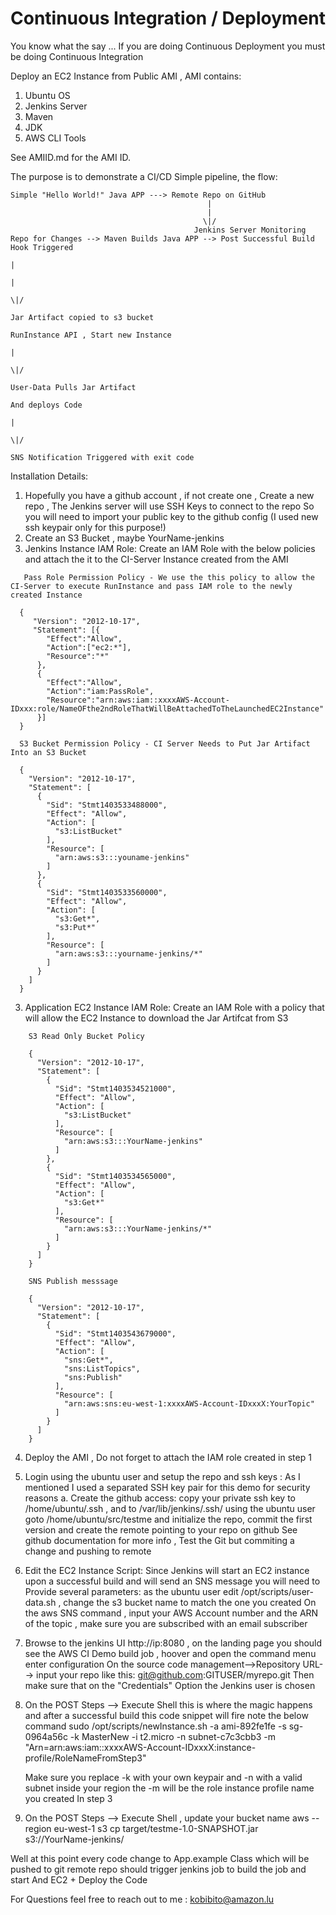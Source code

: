 # Continuous Integration / Deployment 

You know what the say ... If you are doing Continuous Deployment you must be doing Continuous Integration 

Deploy an EC2 Instance from Public AMI , AMI contains:

1. Ubuntu OS
2. Jenkins Server
3. Maven
4. JDK
5. AWS CLI Tools

See AMIID.md for the AMI ID.

The purpose is to demonstrate a CI/CD Simple pipeline, the flow:

```
Simple "Hello World!" Java APP ---> Remote Repo on GitHub
											|
											|
										   \|/
										 Jenkins Server Monitoring Repo for Changes --> Maven Builds Java APP --> Post Successful Build Hook Triggered
										              																		|
																															|
																														   \|/
																											Jar Artifact copied to s3 bucket			   
																											RunInstance API , Start new Instance
																											                |
																														   \|/			    
										                                                                       User-Data Pulls Jar Artifact
																											   And deploys Code
																											                |
																														   \|/
																											SNS Notification Triggered with exit code
```
Installation Details:

1. Hopefully you have a github account , if not create one ,  Create a new repo , The Jenkins server will use SSH Keys to connect to the repo
   So you will need to import your public key to the github config (I used new ssh keypair only for this purpose!)
2. Create an S3 Bucket , maybe YourName-jenkins 
3. Jenkins Instance IAM Role: Create an IAM Role with the below policies and attach the it to the CI-Server Instance created from the AMI
```
   Pass Role Permission Policy - We use the this policy to allow the CI-Server to execute RunInstance and pass IAM role to the newly created Instance

  {
     "Version": "2012-10-17",
     "Statement": [{
        "Effect":"Allow",
        "Action":["ec2:*"],
        "Resource":"*"
      },
      {
        "Effect":"Allow",
        "Action":"iam:PassRole",
        "Resource":"arn:aws:iam::xxxxAWS-Account-IDxxx:role/NameOFthe2ndRoleThatWillBeAttachedToTheLaunchedEC2Instance"
      }]
  }
  
  S3 Bucket Permission Policy - CI Server Needs to Put Jar Artifact Into an S3 Bucket
  
  {
    "Version": "2012-10-17",
    "Statement": [
      {
        "Sid": "Stmt1403533488000",
        "Effect": "Allow",
        "Action": [
          "s3:ListBucket"
        ],
        "Resource": [
          "arn:aws:s3:::youname-jenkins"
        ]
      },
      {
        "Sid": "Stmt1403533560000",
        "Effect": "Allow",
        "Action": [
          "s3:Get*",
          "s3:Put*"
        ],
        "Resource": [
          "arn:aws:s3:::yourname-jenkins/*"
        ]
      }
    ]
  }
```
3. Application EC2 Instance IAM Role: Create an IAM Role with a policy that will allow the EC2 Instance to download the Jar Artifcat from S3
```
    S3 Read Only Bucket Policy
	
	{
	  "Version": "2012-10-17",
	  "Statement": [
	    {
	      "Sid": "Stmt1403534521000",
	      "Effect": "Allow",
	      "Action": [
	        "s3:ListBucket"
	      ],
	      "Resource": [
	        "arn:aws:s3:::YourName-jenkins"
	      ]
	    },
	    {
	      "Sid": "Stmt1403534565000",
	      "Effect": "Allow",
	      "Action": [
	        "s3:Get*"
	      ],
	      "Resource": [
	        "arn:aws:s3:::YourName-jenkins/*"
	      ]
	    }
	  ]
	}
	
	SNS Publish messsage
	
	{
	  "Version": "2012-10-17",
	  "Statement": [
	    {
	      "Sid": "Stmt1403543679000",
	      "Effect": "Allow",
	      "Action": [
	        "sns:Get*",
	        "sns:ListTopics",
	        "sns:Publish"
	      ],
	      "Resource": [
	        "arn:aws:sns:eu-west-1:xxxxAWS-Account-IDxxxX:YourTopic"
	      ]
	    }
	  ]
	}
```
4. Deploy the AMI , Do not forget to attach the IAM role created in step 1
5. Login using the ubuntu user and setup the repo and ssh keys : As I mentioned I used a separated SSH key pair for this demo for security reasons
   a. Create the github access: copy your private ssh key to /home/ubuntu/.ssh , and to /var/lib/jenkins/.ssh/
      using the ubuntu user goto /home/ubuntu/src/testme and initialize the repo, commit the first version and create the remote pointing to your repo on github
	  See github documentation for more info , Test the Git but commiting a change and pushing to remote
6. Edit the EC2 Instance Script: Since Jenkins will start an EC2 instance upon a successful build and will send an SNS message you will need to
   Provide several parameters: as the ubuntu user edit /opt/scripts/user-data.sh , change the s3 bucket name to match the one you created 
   On the aws SNS command , input your AWS Account number and the ARN of the topic , make sure you are subscribed with an email subscriber
7. Browse to the jenkins UI http://ip:8080 , on the landing page you should see the AWS CI Demo build job  , hoover and open the command menu enter configuration
   On the source code management-->Repository URL--> input your repo like this:  git@github.com:GITUSER/myrepo.git 
   Then make sure that on the "Credentials" Option the Jenkins user is chosen
8. On the POST Steps --> Execute Shell this is where the magic happens and after a successful build this code snippet will fire note the below command
   sudo /opt/scripts/newInstance.sh -a ami-892fe1fe -s sg-0964a56c -k MasterNew -i t2.micro -n subnet-c7c3cbb3 -m "Arn=arn:aws:iam::xxxxAWS-Account-IDxxxX:instance-profile/RoleNameFromStep3"
   
   Make sure you replace -k with your own keypair and -n with a valid subnet inside your region the -m will be the role instance profile name you created 
   In step 3
9. On the POST Steps --> Execute Shell , update your bucket name
   aws --region eu-west-1 s3 cp target/testme-1.0-SNAPSHOT.jar s3://YourName-jenkins/

Well at this point every code change to App.example Class which will be pushed to git remote repo should trigger jenkins job to build the job and start 
And EC2 + Deploy the Code

For Questions feel free to reach out to me :  kobibito@amazon.lu 
